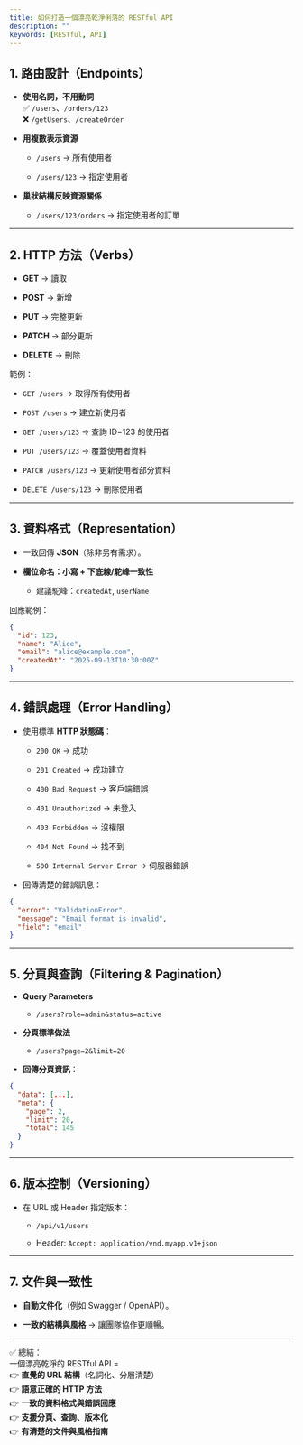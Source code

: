 ```yaml
---
title: 如何打造一個漂亮乾淨俐落的 RESTful API
description: ""
keywords: [RESTful, API]
---
```


## 1\. 路由設計（Endpoints）

- **使用名詞，不用動詞**\
   ✅ `/users`、`/orders/123`\
   ❌ `/getUsers`、`/createOrder`

- **用複數表示資源**

   - `/users` → 所有使用者

   - `/users/123` → 指定使用者

- **巢狀結構反映資源關係**

   - `/users/123/orders` → 指定使用者的訂單

---

## 2\. HTTP 方法（Verbs）

- **GET** → 讀取

- **POST** → 新增

- **PUT** → 完整更新

- **PATCH** → 部分更新

- **DELETE** → 刪除

範例：

- `GET /users` → 取得所有使用者

- `POST /users` → 建立新使用者

- `GET /users/123` → 查詢 ID=123 的使用者

- `PUT /users/123` → 覆蓋使用者資料

- `PATCH /users/123` → 更新使用者部分資料

- `DELETE /users/123` → 刪除使用者

---

## 3\. 資料格式（Representation）

- 一致回傳 **JSON**（除非另有需求）。

- **欄位命名：小寫 + 下底線/駝峰一致性**

   - 建議駝峰：`createdAt`, `userName`

回應範例：

```json
{
  "id": 123,
  "name": "Alice",
  "email": "alice@example.com",
  "createdAt": "2025-09-13T10:30:00Z"
}
```

---

## 4\. 錯誤處理（Error Handling）

- 使用標準 **HTTP 狀態碼**：

   - `200 OK` → 成功

   - `201 Created` → 成功建立

   - `400 Bad Request` → 客戶端錯誤

   - `401 Unauthorized` → 未登入

   - `403 Forbidden` → 沒權限

   - `404 Not Found` → 找不到

   - `500 Internal Server Error` → 伺服器錯誤

- 回傳清楚的錯誤訊息：

```json
{
  "error": "ValidationError",
  "message": "Email format is invalid",
  "field": "email"
}
```

---

## 5\. 分頁與查詢（Filtering & Pagination）

- **Query Parameters**

   - `/users?role=admin&status=active`

- **分頁標準做法**

   - `/users?page=2&limit=20`

- **回傳分頁資訊**：

```json
{
  "data": [...],
  "meta": {
    "page": 2,
    "limit": 20,
    "total": 145
  }
}
```

---

## 6\. 版本控制（Versioning）

- 在 URL 或 Header 指定版本：

   - `/api/v1/users`

   - Header: `Accept: application/vnd.myapp.v1+json`

---

## 7\. 文件與一致性

- **自動文件化**（例如 Swagger / OpenAPI）。

- **一致的結構與風格** → 讓團隊協作更順暢。

---

✅ 總結：\
一個漂亮乾淨的 RESTful API =\
👉 **直覺的 URL 結構**（名詞化、分層清楚）\
👉 **語意正確的 HTTP 方法**\
👉 **一致的資料格式與錯誤回應**\
👉 **支援分頁、查詢、版本化**\
👉 **有清楚的文件與風格指南**